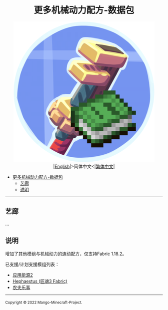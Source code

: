 <div align="center">

# 更多机械动力配方-数据包
![icon](../img/icon/icon_450x450.png)  
|[English](../README.md)|>简体中文<|[繁体中文](./README.zho-Hant_TW.md)|

</div>

- [更多机械动力配方-数据包](#更多机械动力配方-数据包)
  - [艺廊](#艺廊)
  - [说明](#说明)

---

## 艺廊

...

## 说明

增加了其他模组与机械动力的连动配方，仅支持Fabric 1.18.2。

已支援/计划支援模组列表：
- [应用能源2](https://www.mcmod.cn/class/260.html)
- [Hephaestus (匠魂3 Fabric)](https://www.mcmod.cn/class/7524.html)
- [农夫乐事](https://www.mcmod.cn/class/2820.html)

---

<small>Copyright © 2022 Mango-Minecraft-Project.</small>